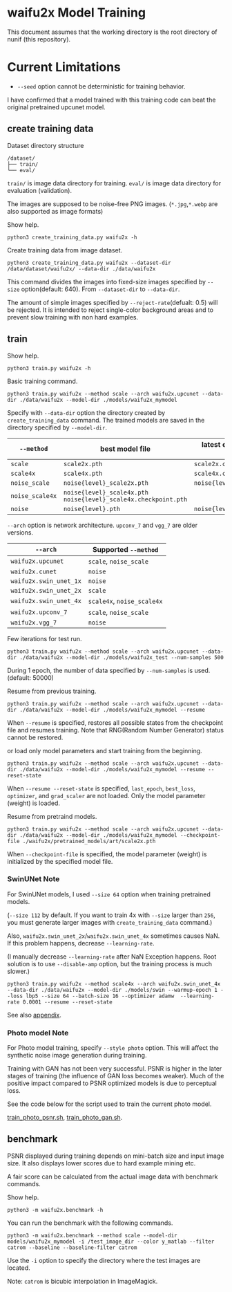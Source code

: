 # waifu2x Model Training

This document assumes that the working directory is the root directory of nunif (this repository).

# Current Limitations

- `--seed` option cannot be deterministic for training behavior.

I have confirmed that a model trained with this training code can beat the original pretrained upcunet model.

## create training data

Dataset directory structure
```
/dataset/
├── train/
└── eval/
```
`train/` is image data directory for training. `eval/` is image data directory for evaluation (validation).

The images are supposed to be noise-free PNG images. (`*.jpg`,`*.webp` are also supported as image formats)

Show help.
```
python3 create_training_data.py waifu2x -h
```

Create training data from image dataset.
```
python3 create_training_data.py waifu2x --dataset-dir /data/dataset/waifu2x/ --data-dir ./data/waifu2x
```
This command divides the images into fixed-size images specified by `--size` option(default: 640).
From `--dataset-dir` to `--data-dir`.

The amount of simple images specified by `--reject-rate`(defualt: 0.5) will be rejected. It is intended to reject single-color background areas and to prevent slow training with non hard examples.

## train

Show help.
```
python3 train.py waifu2x -h
```

Basic training command.
```
python3 train.py waifu2x --method scale --arch waifu2x.upcunet --data-dir ./data/waifu2x --model-dir ./models/waifu2x_mymodel
```
Specify with `--data-dir` option the directory created by `create_training_data` command. 
The trained models are saved in the directory specified by `--model-dir`.

| `--method`    | best model file           | latest epoch model file(includes training status)
|---------------|---------------------------|--------------------------------------------------
| `scale`       | `scale2x.pth`             | `scale2x.checkpoint.pth`
| `scale4x`     | `scale4x.pth`             | `scale4x.checkpoint.pth`
| `noise_scale` | `noise{level}_scale2x.pth`| `noise{level}_scale2x.checkpoint.pth`
| `noise_scale4x` | `noise{level}_scale4x.pth` `noise{level}_scale4x.checkpoint.pth`
| `noise`       | `noise{level}.pth`        | `noise{level}.checkpoint.pth`

`--arch` option is network architecture. `upconv_7` and `vgg_7` are older versions.

|`--arch`            | Supported `--method`
|--------------------|------------------------
| `waifu2x.upcunet`  | `scale`, `noise_scale`
| `waifu2x.cunet`    | `noise`
| `waifu2x.swin_unet_1x` | `noise`
| `waifu2x.swin_unet_2x` | `scale`
| `waifu2x.swin_unet_4x` | `scale4x`, `noise_scale4x`
| `waifu2x.upconv_7` | `scale`, `noise_scale`
| `waifu2x.vgg_7`    | `noise`


Few iterations for test run.
```
python3 train.py waifu2x --method scale --arch waifu2x.upcunet --data-dir ./data/waifu2x --model-dir ./models/waifu2x_test --num-samples 500
```
During 1 epoch, the number of data specified by `--num-samples` is used. (default: 50000)

Resume from previous training.
```
python3 train.py waifu2x --method scale --arch waifu2x.upcunet --data-dir ./data/waifu2x --model-dir ./models/waifu2x_mymodel --resume
```
When `--resume` is specified, restores all possible states from the checkpoint file and resumes training.
Note that RNG(Random Number Generator) status cannot be restored.

or load only model parameters and start training from the beginning.
```
python3 train.py waifu2x --method scale --arch waifu2x.upcunet --data-dir ./data/waifu2x --model-dir ./models/waifu2x_mymodel --resume --reset-state
```
When `--resume --reset-state` is specified, `last_epoch`, `best_loss`, `optimizer`, and `grad_scaler` are not loaded. Only the model parameter (weight) is loaded.


Resume from pretraind models.
```
python3 train.py waifu2x --method scale --arch waifu2x.upcunet --data-dir ./data/waifu2x --model-dir ./models/waifu2x_mymodel --checkpoint-file ./waifu2x/pretrained_models/art/scale2x.pth
```
When `--checkpoint-file` is specified, the model parameter (weight) is initialized by the specified model file.


### SwinUNet Note

For SwinUNet models, I used `--size 64` option when training pretrained models.

(`--size 112` by default. If you want to train 4x with `--size` larger than `256`, you must generate larger images with `create_training_data` command.)

Also, `waifu2x.swin_unet_2x`/`waifu2x.swin_unet_4x` sometimes causes NaN. If this problem happens, decrease `--learning-rate`.

(I manually decrease `--learning-rate` after NaN Exception happens. Root solution is to use `--disable-amp` option, but the training process is much slower.)

```
python3 train.py waifu2x --method scale4x --arch waifu2x.swin_unet_4x --data-dir ./data/waifu2x --model-dir ./models/swin --warmup-epoch 1 --loss lbp5 --size 64 --batch-size 16 --optimizer adamw  --learning-rate 0.0001 --resume --reset-state
```

See also [appendix](../appendix/).

### Photo model Note

For Photo model training, specify `--style photo` option. This will affect the synthetic noise image generation during training.

Training with GAN has not been very successful. PSNR is higher in the later stages of training (the influence of GAN loss becomes weaker).
Much of the positive impact compared to PSNR optimized models is due to perceptual loss.

See the code below for the script used to train the current photo model.

[train_photo_psnr.sh](../appendix/train_photo_psnr.sh), [train_photo_gan.sh](../appendix/train_photo_gan.sh).

## benchmark

PSNR displayed during training depends on mini-batch size and input image size.
It also displays lower scores due to hard example mining etc.

A fair score can be calculated from the actual image data with benchmark commands.

Show help.
```
python3 -m waifu2x.benchmark -h
```

You can run the benchmark with the following commands.
```
python3 -m waifu2x.benchmark --method scale --model-dir models/waifu2x_mymodel -i /test_image_dir --color y_matlab --filter catrom --baseline --baseline-filter catrom
```
Use the `-i` option to specify the directory where the test images are located.

Note: `catrom` is bicubic interpolation in ImageMagick.
